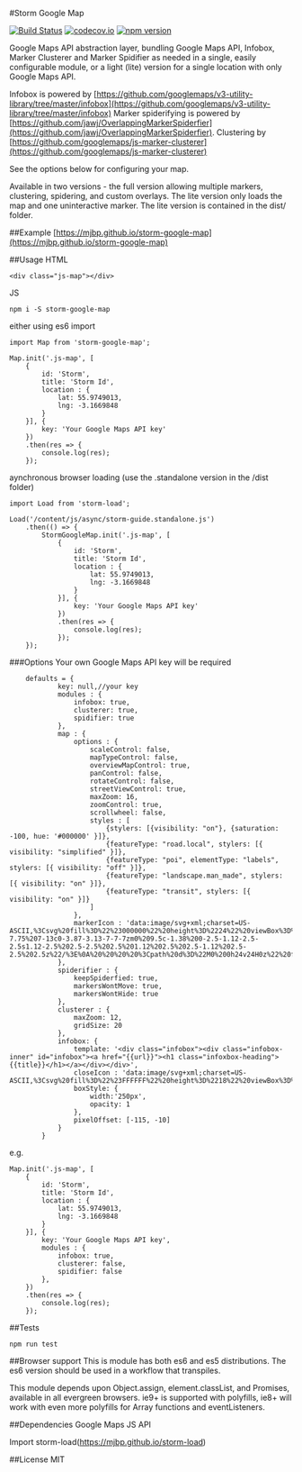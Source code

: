 #Storm Google Map

[![Build Status](https://travis-ci.org/mjbp/storm-google-map.svg?branch=master)](https://travis-ci.org/mjbp/storm-google-map)
[![codecov.io](http://codecov.io/github/mjbp/storm-google-map/coverage.svg?branch=master)](http://codecov.io/github/mjbp/storm-google-map?branch=master)
[![npm version](https://badge.fury.io/js/storm-google-map.svg)](https://badge.fury.io/js/storm-google-map)

Google Maps API abstraction layer, bundling Google Maps API, Infobox, Marker Clusterer and Marker Spidifier as needed in a single, easily configurable module, or a light (lite) version for a single location with only Google Maps API.

Infobox is powered by [https://github.com/googlemaps/v3-utility-library/tree/master/infobox](https://github.com/googlemaps/v3-utility-library/tree/master/infobox)
Marker spiderifying is powered by [https://github.com/jawj/OverlappingMarkerSpiderfier](https://github.com/jawj/OverlappingMarkerSpiderfier).
Clustering by [https://github.com/googlemaps/js-marker-clusterer](https://github.com/googlemaps/js-marker-clusterer)

See the options below for configuring your map.

Available in two versions - the full version allowing multiple markers, clustering, spidering, and custom overlays. The lite version only loads the map and one uninteractive marker. The lite version is contained in the dist/ folder.

##Example
[https://mjbp.github.io/storm-google-map](https://mjbp.github.io/storm-google-map)

##Usage
HTML
```
<div class="js-map"></div>
```

JS
```
npm i -S storm-google-map
```

either using es6 import
```
import Map from 'storm-google-map';

Map.init('.js-map', [
    {
        id: 'Storm',
        title: 'Storm Id',
        location : { 
            lat: 55.9749013,
            lng: -3.1669848
        }
    }], {
        key: 'Your Google Maps API key'
    })
    .then(res => {
        console.log(res);
    });

```
aynchronous browser loading (use the .standalone version in the /dist folder)
```
import Load from 'storm-load';

Load('/content/js/async/storm-guide.standalone.js')
    .then(() => {
        StormGoogleMap.init('.js-map', [
            {
                id: 'Storm',
                title: 'Storm Id',
                location : { 
                    lat: 55.9749013,
                    lng: -3.1669848
                }
            }], {
                key: 'Your Google Maps API key'
            })
            .then(res => {
                console.log(res);
            });
    });
```

###Options
Your own Google Maps API key will be required
```
    defaults = {
            key: null,//your key
            modules : {
                infobox: true,
                clusterer: true,
                spidifier: true
            },
            map : {
                options : {
                    scaleControl: false,
                    mapTypeControl: false,
                    overviewMapControl: true,
                    panControl: false,
                    rotateControl: false,
                    streetViewControl: true,
                    maxZoom: 16,
                    zoomControl: true,
                    scrollwheel: false,
                    styles : [
                        {stylers: [{visibility: "on"}, {saturation: -100, hue: '#000000' }]},
                        {featureType: "road.local", stylers: [{ visibility: "simplified" }]},
                        {featureType: "poi", elementType: "labels", stylers: [{ visibility: "off" }]},
                        {featureType: "landscape.man_made", stylers: [{ visibility: "on" }]},
                        {featureType: "transit", stylers: [{ visibility: "on" }]}
                    ]
                },
                markerIcon : 'data:image/svg+xml;charset=US-ASCII,%3Csvg%20fill%3D%22%23000000%22%20height%3D%2224%22%20viewBox%3D%220%200%2024%2024%22%20width%3D%2224%22%20xmlns%3D%22http%3A//www.w3.org/2000/svg%22%3E%0A%20%20%20%20%3Cpath%20d%3D%22M12%202C8.13%202%205%205.13%205%209c0%205.25%207%2013%207%2013s7-7.75%207-13c0-3.87-3.13-7-7-7zm0%209.5c-1.38%200-2.5-1.12-2.5-2.5s1.12-2.5%202.5-2.5%202.5%201.12%202.5%202.5-1.12%202.5-2.5%202.5z%22/%3E%0A%20%20%20%20%3Cpath%20d%3D%22M0%200h24v24H0z%22%20fill%3D%22none%22/%3E%0A%3C/svg%3E'
            },
            spiderifier : {
                keepSpiderfied: true,
                markersWontMove: true,
                markersWontHide: true
            },
            clusterer : {
                maxZoom: 12,
                gridSize: 20
            },
            infobox: {
                template: '<div class="infobox"><div class="infobox-inner" id="infobox"><a href="{{url}}"><h1 class="infoxbox-heading">{{title}}</h1></a></div></div>',
                closeIcon : 'data:image/svg+xml;charset=US-ASCII,%3Csvg%20fill%3D%22%23FFFFFF%22%20height%3D%2218%22%20viewBox%3D%220%200%2024%2024%22%20width%3D%2218%22%20xmlns%3D%22http%3A//www.w3.org/2000/svg%22%3E%0A%20%20%20%20%3Cpath%20d%3D%22M19%206.41L17.59%205%2012%2010.59%206.41%205%205%206.41%2010.59%2012%205%2017.59%206.41%2019%2012%2013.41%2017.59%2019%2019%2017.59%2013.41%2012z%22/%3E%0A%20%20%20%20%3Cpath%20d%3D%22M0%200h24v24H0z%22%20fill%3D%22none%22/%3E%0A%3C/svg%3E',
                boxStyle: {
                    width:'250px',
                    opacity: 1
                },
                pixelOffset: [-115, -10]
            }
        }
```
e.g.
```
Map.init('.js-map', [
    {
        id: 'Storm',
        title: 'Storm Id',
        location : { 
            lat: 55.9749013,
            lng: -3.1669848
        }
    }], {
        key: 'Your Google Maps API key',
        modules : {
            infobox: true,
            clusterer: false,
            spidifier: false
        },
    })
    .then(res => {
        console.log(res);
    });
```

##Tests
```
npm run test
```

##Browser support
This is module has both es6 and es5 distributions. The es6 version should be used in a workflow that transpiles.

This module depends upon Object.assign, element.classList, and Promises, available in all evergreen browsers. ie9+ is supported with polyfills, ie8+ will work with even more polyfills for Array functions and eventListeners.

##Dependencies
Google Maps JS API

Import storm-load(https://mjbp.github.io/storm-load)


##License
MIT


